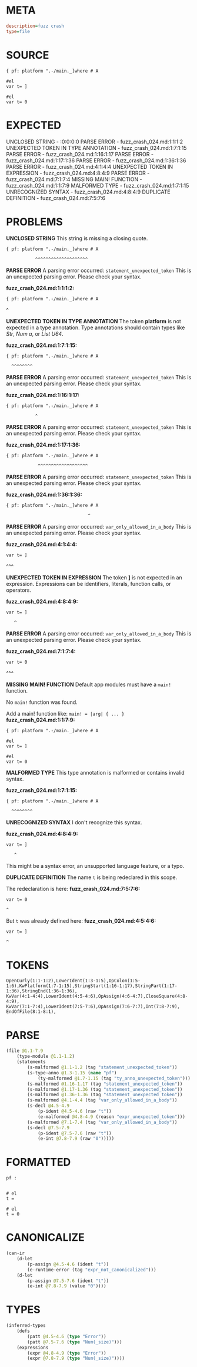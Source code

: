 # META
~~~ini
description=fuzz crash
type=file
~~~
# SOURCE
~~~roc
{ pf: platform ".-/main._]where # A

#el
var t= ]

#el
var t= 0
~~~
# EXPECTED
UNCLOSED STRING - :0:0:0:0
PARSE ERROR - fuzz_crash_024.md:1:1:1:2
UNEXPECTED TOKEN IN TYPE ANNOTATION - fuzz_crash_024.md:1:7:1:15
PARSE ERROR - fuzz_crash_024.md:1:16:1:17
PARSE ERROR - fuzz_crash_024.md:1:17:1:36
PARSE ERROR - fuzz_crash_024.md:1:36:1:36
PARSE ERROR - fuzz_crash_024.md:4:1:4:4
UNEXPECTED TOKEN IN EXPRESSION - fuzz_crash_024.md:4:8:4:9
PARSE ERROR - fuzz_crash_024.md:7:1:7:4
MISSING MAIN! FUNCTION - fuzz_crash_024.md:1:1:7:9
MALFORMED TYPE - fuzz_crash_024.md:1:7:1:15
UNRECOGNIZED SYNTAX - fuzz_crash_024.md:4:8:4:9
DUPLICATE DEFINITION - fuzz_crash_024.md:7:5:7:6
# PROBLEMS
**UNCLOSED STRING**
This string is missing a closing quote.

```roc
{ pf: platform ".-/main._]where # A
```
               ^^^^^^^^^^^^^^^^^^^^


**PARSE ERROR**
A parsing error occurred: `statement_unexpected_token`
This is an unexpected parsing error. Please check your syntax.

**fuzz_crash_024.md:1:1:1:2:**
```roc
{ pf: platform ".-/main._]where # A
```
^


**UNEXPECTED TOKEN IN TYPE ANNOTATION**
The token **platform** is not expected in a type annotation.
Type annotations should contain types like _Str_, _Num a_, or _List U64_.

**fuzz_crash_024.md:1:7:1:15:**
```roc
{ pf: platform ".-/main._]where # A
```
      ^^^^^^^^


**PARSE ERROR**
A parsing error occurred: `statement_unexpected_token`
This is an unexpected parsing error. Please check your syntax.

**fuzz_crash_024.md:1:16:1:17:**
```roc
{ pf: platform ".-/main._]where # A
```
               ^


**PARSE ERROR**
A parsing error occurred: `statement_unexpected_token`
This is an unexpected parsing error. Please check your syntax.

**fuzz_crash_024.md:1:17:1:36:**
```roc
{ pf: platform ".-/main._]where # A
```
                ^^^^^^^^^^^^^^^^^^^


**PARSE ERROR**
A parsing error occurred: `statement_unexpected_token`
This is an unexpected parsing error. Please check your syntax.

**fuzz_crash_024.md:1:36:1:36:**
```roc
{ pf: platform ".-/main._]where # A
```
                                   ^


**PARSE ERROR**
A parsing error occurred: `var_only_allowed_in_a_body`
This is an unexpected parsing error. Please check your syntax.

**fuzz_crash_024.md:4:1:4:4:**
```roc
var t= ]
```
^^^


**UNEXPECTED TOKEN IN EXPRESSION**
The token **]** is not expected in an expression.
Expressions can be identifiers, literals, function calls, or operators.

**fuzz_crash_024.md:4:8:4:9:**
```roc
var t= ]
```
       ^


**PARSE ERROR**
A parsing error occurred: `var_only_allowed_in_a_body`
This is an unexpected parsing error. Please check your syntax.

**fuzz_crash_024.md:7:1:7:4:**
```roc
var t= 0
```
^^^


**MISSING MAIN! FUNCTION**
Default app modules must have a `main!` function.

No `main!` function was found.

Add a main! function like:
`main! = |arg| { ... }`
**fuzz_crash_024.md:1:1:7:9:**
```roc
{ pf: platform ".-/main._]where # A

#el
var t= ]

#el
var t= 0
```


**MALFORMED TYPE**
This type annotation is malformed or contains invalid syntax.

**fuzz_crash_024.md:1:7:1:15:**
```roc
{ pf: platform ".-/main._]where # A
```
      ^^^^^^^^


**UNRECOGNIZED SYNTAX**
I don't recognize this syntax.

**fuzz_crash_024.md:4:8:4:9:**
```roc
var t= ]
```
       ^

This might be a syntax error, an unsupported language feature, or a typo.

**DUPLICATE DEFINITION**
The name `t` is being redeclared in this scope.

The redeclaration is here:
**fuzz_crash_024.md:7:5:7:6:**
```roc
var t= 0
```
    ^

But `t` was already defined here:
**fuzz_crash_024.md:4:5:4:6:**
```roc
var t= ]
```
    ^


# TOKENS
~~~zig
OpenCurly(1:1-1:2),LowerIdent(1:3-1:5),OpColon(1:5-1:6),KwPlatform(1:7-1:15),StringStart(1:16-1:17),StringPart(1:17-1:36),StringEnd(1:36-1:36),
KwVar(4:1-4:4),LowerIdent(4:5-4:6),OpAssign(4:6-4:7),CloseSquare(4:8-4:9),
KwVar(7:1-7:4),LowerIdent(7:5-7:6),OpAssign(7:6-7:7),Int(7:8-7:9),
EndOfFile(8:1-8:1),
~~~
# PARSE
~~~clojure
(file @1.1-7.9
	(type-module @1.1-1.2)
	(statements
		(s-malformed @1.1-1.2 (tag "statement_unexpected_token"))
		(s-type-anno @1.3-1.15 (name "pf")
			(ty-malformed @1.7-1.15 (tag "ty_anno_unexpected_token")))
		(s-malformed @1.16-1.17 (tag "statement_unexpected_token"))
		(s-malformed @1.17-1.36 (tag "statement_unexpected_token"))
		(s-malformed @1.36-1.36 (tag "statement_unexpected_token"))
		(s-malformed @4.1-4.4 (tag "var_only_allowed_in_a_body"))
		(s-decl @4.5-4.9
			(p-ident @4.5-4.6 (raw "t"))
			(e-malformed @4.8-4.9 (reason "expr_unexpected_token")))
		(s-malformed @7.1-7.4 (tag "var_only_allowed_in_a_body"))
		(s-decl @7.5-7.9
			(p-ident @7.5-7.6 (raw "t"))
			(e-int @7.8-7.9 (raw "0")))))
~~~
# FORMATTED
~~~roc
pf : 


# el
t = 

# el
t = 0
~~~
# CANONICALIZE
~~~clojure
(can-ir
	(d-let
		(p-assign @4.5-4.6 (ident "t"))
		(e-runtime-error (tag "expr_not_canonicalized")))
	(d-let
		(p-assign @7.5-7.6 (ident "t"))
		(e-int @7.8-7.9 (value "0"))))
~~~
# TYPES
~~~clojure
(inferred-types
	(defs
		(patt @4.5-4.6 (type "Error"))
		(patt @7.5-7.6 (type "Num(_size)")))
	(expressions
		(expr @4.8-4.9 (type "Error"))
		(expr @7.8-7.9 (type "Num(_size)"))))
~~~
